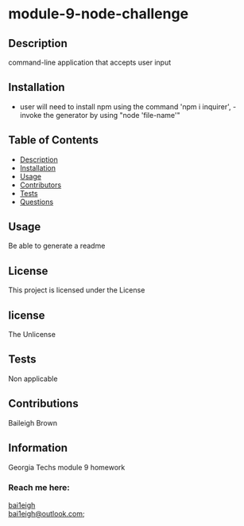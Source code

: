 # module-9-node-challenge
  
  ## Description
   command-line application that accepts user input


  ## Installation
  - user will need to install npm using the command 'npm i inquirer', - invoke the generator by using "node 'file-name'"
  
  ## Table of Contents
  - [Description](#description)
  - [Installation](#installation)
  - [Usage](#usage)
  - [Contributors](#contributors)
  - [Tests](#tests)
  - [Questions](#questions)

  ## Usage
  Be able to generate a readme 
  ## License

This project is licensed under the  License

  ## license
  The Unlicense

  ## Tests
  Non applicable

  ## Contributions
  Baileigh Brown
  
  ## Information
  Georgia Techs module 9 homework
  
  ### Reach me here: 
  [bai1eigh](https://github.com/bai1eigh)  
  bai1eigh@outlook.com;
  